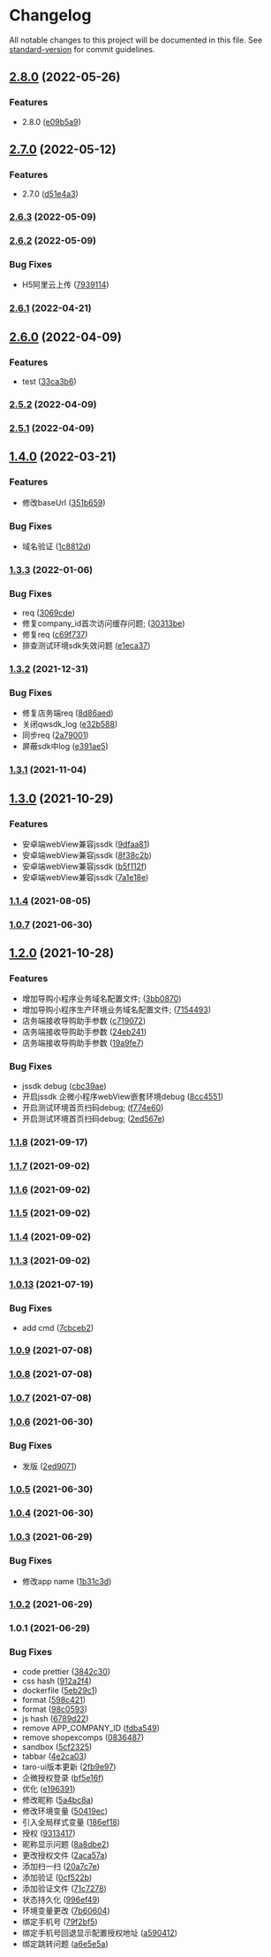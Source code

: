 # Changelog

All notable changes to this project will be documented in this file. See [standard-version](https://github.com/conventional-changelog/standard-version) for commit guidelines.

## [2.8.0](https://git.ishopex.cn/onex/ecshopx-dianwu/compare/v2.7.0...v2.8.0) (2022-05-26)


### Features

* 2.8.0 ([e09b5a9](https://git.ishopex.cn/onex/ecshopx-dianwu/commit/e09b5a9a5660b809351265e207469d5714cb225c))

## [2.7.0](https://git.ishopex.cn/onex/ecshopx-dianwu/compare/v2.6.3...v2.7.0) (2022-05-12)


### Features

* 2.7.0 ([d51e4a3](https://git.ishopex.cn/onex/ecshopx-dianwu/commit/d51e4a34319d6ce9677425cf5070b66463130a17))

### [2.6.3](https://git.ishopex.cn/onex/ecshopx-dianwu/compare/v2.6.2...v2.6.3) (2022-05-09)

### [2.6.2](https://git.ishopex.cn/onex/ecshopx-dianwu/compare/v2.6.1...v2.6.2) (2022-05-09)


### Bug Fixes

* H5阿里云上传 ([7939114](https://git.ishopex.cn/onex/ecshopx-dianwu/commit/79391144e2b7843f7865f23163ffb6843dcdbc67))

### [2.6.1](https://git.ishopex.cn/onex/ecshopx-dianwu/compare/v2.6.0...v2.6.1) (2022-04-21)

## [2.6.0](https://git.ishopex.cn/onex/ecshopx-dianwu/compare/v2.5.2...v2.6.0) (2022-04-09)


### Features

* test ([33ca3b6](https://git.ishopex.cn/onex/ecshopx-dianwu/commit/33ca3b6e43d88732c11f7c8e8e5ca0284acc50ef))

### [2.5.2](https://git.ishopex.cn/onex/ecshopx-dianwu/compare/v1.4.0...v2.5.2) (2022-04-09)

### [2.5.1](https://git.ishopex.cn/onex/ecshopx-dianwu/compare/v1.4.0...v2.5.1) (2022-04-09)

## [1.4.0](https://git.ishopex.cn/onex/ecshopx-dianwu/compare/v1.3.3...v1.4.0) (2022-03-21)


### Features

* 修改baseUrl ([351b659](https://git.ishopex.cn/onex/ecshopx-dianwu/commit/351b65990988b9ccf66031587179bda8f5c9c5d7))


### Bug Fixes

* 域名验证 ([1c8812d](https://git.ishopex.cn/onex/ecshopx-dianwu/commit/1c8812d75b91deae1a447eebf90b3111cd24ab72))

### [1.3.3](https://git.ishopex.cn/onex/ecshopx-dianwu/compare/v1.3.2...v1.3.3) (2022-01-06)


### Bug Fixes

* req ([3069cde](https://git.ishopex.cn/onex/ecshopx-dianwu/commit/3069cde4cab417a7f9905b6728107d8412aa4b14))
* 修复company_id首次访问缓存问题; ([30313be](https://git.ishopex.cn/onex/ecshopx-dianwu/commit/30313be96ac80ecae8812ef8f0c323e7e8d5afc8))
* 修复req ([c69f737](https://git.ishopex.cn/onex/ecshopx-dianwu/commit/c69f7377e1ceaa49172d27be5a2eb0857df1c3c8))
* 排查测试环境sdk失效问题 ([e1eca37](https://git.ishopex.cn/onex/ecshopx-dianwu/commit/e1eca372aa9be56ab390936e8c7b3bf92c56c099))

### [1.3.2](https://git.ishopex.cn/onex/ecshopx-dianwu/compare/v1.3.1...v1.3.2) (2021-12-31)


### Bug Fixes

* 修复店务端req ([8d86aed](https://git.ishopex.cn/onex/ecshopx-dianwu/commit/8d86aedcb73e4aa825827ace28e0de9f2591d964))
* 关闭qwsdk_log ([e32b588](https://git.ishopex.cn/onex/ecshopx-dianwu/commit/e32b588005e9c34aaf296b6352a7f9eae6c2f6e4))
* 同步req ([2a79001](https://git.ishopex.cn/onex/ecshopx-dianwu/commit/2a790012056215b82ede8b36704dcf2fa035143f))
* 屏蔽sdk中log ([e391ae5](https://git.ishopex.cn/onex/ecshopx-dianwu/commit/e391ae5ea6a0eaaf54800dd2bf9579e5517350ed))

### [1.3.1](https://git.ishopex.cn/onex/ecshopx-dianwu/compare/v1.3.0...v1.3.1) (2021-11-04)

## [1.3.0](https://git.ishopex.cn/onex/ecshopx-dianwu/compare/v1.2.0...v1.3.0) (2021-10-29)


### Features

* 安卓端webView兼容jssdk ([9dfaa81](https://git.ishopex.cn/onex/ecshopx-dianwu/commit/9dfaa818b81c5eccb8bf72df4a71c78ffcecebaf))
* 安卓端webView兼容jssdk ([8f38c2b](https://git.ishopex.cn/onex/ecshopx-dianwu/commit/8f38c2b8668d4c1ee8e9b53a5f663a6b1e12623b))
* 安卓端webView兼容jssdk ([b5f112f](https://git.ishopex.cn/onex/ecshopx-dianwu/commit/b5f112f4328a6cac3044579fd17a4a1134067ce5))
* 安卓端webView兼容jssdk ([7a1e18e](https://git.ishopex.cn/onex/ecshopx-dianwu/commit/7a1e18e0982b78bbb75a0970890952d869d674d2))

### [1.1.4](https://git.ishopex.cn/onex/ecshopx-dianwu/compare/v1.0.13...v1.1.4) (2021-08-05)

### [1.0.7](https://git.ishopex.cn/onex/ecshopx-dianwu/compare/v1.0.6...v1.0.7) (2021-06-30)

## [1.2.0](https://git.ishopex.cn/onex/ecshopx-dianwu/compare/v1.1.8...v1.2.0) (2021-10-28)


### Features

* 增加导购小程序业务域名配置文件; ([3bb0870](https://git.ishopex.cn/onex/ecshopx-dianwu/commit/3bb0870f0d5da856512d7f3a123f4a6e92f31f2b))
* 增加导购小程序生产环境业务域名配置文件; ([7154493](https://git.ishopex.cn/onex/ecshopx-dianwu/commit/7154493ad439c23306f320fb0b3c08a767a720c3))
* 店务端接收导购助手参数 ([c719072](https://git.ishopex.cn/onex/ecshopx-dianwu/commit/c71907292cc7cafcf4c5fc47ee54eb5ef11145ef))
* 店务端接收导购助手参数 ([24eb241](https://git.ishopex.cn/onex/ecshopx-dianwu/commit/24eb241129a619a947b92f591e1e365b189f9891))
* 店务端接收导购助手参数 ([19a9fe7](https://git.ishopex.cn/onex/ecshopx-dianwu/commit/19a9fe7856c74d7e91ff9fffc2e57111ee6b638c))


### Bug Fixes

* jssdk debug ([cbc39ae](https://git.ishopex.cn/onex/ecshopx-dianwu/commit/cbc39ae620f26af8967441d73f2096a6334a48be))
* 开启jssdk 企微小程序webView嵌套环境debug ([8cc4551](https://git.ishopex.cn/onex/ecshopx-dianwu/commit/8cc45518d367e1f0ef8aeb41e1a280fafe6deeef))
* 开启测试环境首页扫码debug; ([f774e60](https://git.ishopex.cn/onex/ecshopx-dianwu/commit/f774e60491050dd8930003dfeb5b1149e9048f94))
* 开启测试环境首页扫码debug; ([2ed567e](https://git.ishopex.cn/onex/ecshopx-dianwu/commit/2ed567eb0f74b71cfdf37c8660cf788d11ca98d6))

### [1.1.8](https://git.ishopex.cn/onex/ecshopx-dianwu/compare/v1.1.7...v1.1.8) (2021-09-17)

### [1.1.7](https://git.ishopex.cn/onex/ecshopx-dianwu/compare/v1.1.6...v1.1.7) (2021-09-02)

### [1.1.6](https://git.ishopex.cn/onex/ecshopx-dianwu/compare/v1.1.5...v1.1.6) (2021-09-02)

### [1.1.5](https://git.ishopex.cn/onex/ecshopx-dianwu/compare/v1.1.3...v1.1.5) (2021-09-02)

### [1.1.4](https://git.ishopex.cn/onex/ecshopx-dianwu/compare/v1.1.3...v1.1.4) (2021-09-02)

### [1.1.3](https://git.ishopex.cn/onex/ecshopx-dianwu/compare/v1.0.13...v1.1.3) (2021-09-02)

### [1.0.13](https://git.ishopex.cn/onex/ecshopx-dianwu/compare/v1.0.9...v1.0.13) (2021-07-19)


### Bug Fixes

* add cmd ([7cbceb2](https://git.ishopex.cn/onex/ecshopx-dianwu/commit/7cbceb2264864be8f92e3cd6db0be475dd19853c))

### [1.0.9](https://git.ishopex.cn/onex/ecshopx-dianwu/compare/v1.0.8...v1.0.9) (2021-07-08)

### [1.0.8](https://git.ishopex.cn/onex/ecshopx-dianwu/compare/v1.0.6...v1.0.8) (2021-07-08)

### [1.0.7](https://git.ishopex.cn/onex/ecshopx-dianwu/compare/v1.0.6...v1.0.7) (2021-07-08)

### [1.0.6](https://git.ishopex.cn/onex/ecshopx-dianwu/compare/v1.0.5...v1.0.6) (2021-06-30)


### Bug Fixes

* 发版 ([2ed9071](https://git.ishopex.cn/onex/ecshopx-dianwu/commit/2ed90711e048312caab27431b92bf216c4c22ac3))

### [1.0.5](https://git.ishopex.cn/onex/ecshopx-dianwu/compare/v1.0.4...v1.0.5) (2021-06-30)

### [1.0.4](https://git.ishopex.cn/onex/ecshopx-dianwu/compare/v1.0.3...v1.0.4) (2021-06-30)

### [1.0.3](https://git.ishopex.cn/onex/ecshopx-dianwu/compare/v1.0.2...v1.0.3) (2021-06-29)


### Bug Fixes

* 修改app name ([1b31c3d](https://git.ishopex.cn/onex/ecshopx-dianwu/commit/1b31c3d07a0810e9733982170c9b62190dd55040))

### [1.0.2](https://git.ishopex.cn/onex/ecshopx-dianwu/compare/v1.0.1...v1.0.2) (2021-06-29)

### 1.0.1 (2021-06-29)


### Bug Fixes

* code prettier ([3842c30](https://git.ishopex.cn/onex/ecshopx-dianwu/commit/3842c3001bd7d84a0c44685d81d1a5a136ba1d6e))
* css hash ([912a2f4](https://git.ishopex.cn/onex/ecshopx-dianwu/commit/912a2f4f21735c82945a9847645387ca8fb51f88))
* dockerfile ([5eb29c1](https://git.ishopex.cn/onex/ecshopx-dianwu/commit/5eb29c142bb6e38fb7acefb026e03f11f15ddc24))
* format ([598c421](https://git.ishopex.cn/onex/ecshopx-dianwu/commit/598c421a3a9ef14dd00ef01c2d6319d0df9e49a1))
* format ([98c0593](https://git.ishopex.cn/onex/ecshopx-dianwu/commit/98c0593cdedbaeb117db59da5c379ee4b25b3199))
* js hash ([6789d22](https://git.ishopex.cn/onex/ecshopx-dianwu/commit/6789d22e3918d9f5991a2a8d3f197c0a61d3991e))
* remove APP_COMPANY_ID ([fdba549](https://git.ishopex.cn/onex/ecshopx-dianwu/commit/fdba549392f594fb85154eebf36e6b31f2fa3c91))
* remove shopexcomps ([0836487](https://git.ishopex.cn/onex/ecshopx-dianwu/commit/0836487bd10c81af0c2a4410116abb30aec57df1))
* sandbox ([5cf2325](https://git.ishopex.cn/onex/ecshopx-dianwu/commit/5cf2325f83b5c8a15cae6864bb999ad8315fe5fe))
* tabbar ([4e2ca03](https://git.ishopex.cn/onex/ecshopx-dianwu/commit/4e2ca0396077d49ab7d2a5ca3ada1a5d7463995e))
* taro-ui版本更新 ([2fb9e97](https://git.ishopex.cn/onex/ecshopx-dianwu/commit/2fb9e974c242bf39382f91d1029946877dfdf30d))
* 企微授权登录 ([bf5e16f](https://git.ishopex.cn/onex/ecshopx-dianwu/commit/bf5e16f02219f404f7d5041cbdf3b8e2b2e80c9a))
* 优化 ([e196391](https://git.ishopex.cn/onex/ecshopx-dianwu/commit/e1963913697b437dfb2d3b6eff06f077c74aabbe))
* 修改昵称 ([5a4bc8a](https://git.ishopex.cn/onex/ecshopx-dianwu/commit/5a4bc8af3c1f32bafb5977a0b38afec3301abf2d))
* 修改环境变量 ([50419ec](https://git.ishopex.cn/onex/ecshopx-dianwu/commit/50419ec847caf52fb89e96d60ae01a58e2e23302))
* 引入全局样式变量 ([186ef18](https://git.ishopex.cn/onex/ecshopx-dianwu/commit/186ef18c641c3779a2cf9b0134805d201125e8b5))
* 授权 ([9313417](https://git.ishopex.cn/onex/ecshopx-dianwu/commit/93134170463bc4266c7c2791f74e2f69c0f1d4f4))
* 昵称显示问题 ([8a8dbe2](https://git.ishopex.cn/onex/ecshopx-dianwu/commit/8a8dbe2fa266954e9ca4c3bbb0fd48d726b063da))
* 更改授权文件 ([2aca57a](https://git.ishopex.cn/onex/ecshopx-dianwu/commit/2aca57a37b04be97a88917759cd438c97db43e34))
* 添加扫一扫 ([20a7c7e](https://git.ishopex.cn/onex/ecshopx-dianwu/commit/20a7c7eb7a615149e983e640f41c65b44447b415))
* 添加验证 ([0cf522b](https://git.ishopex.cn/onex/ecshopx-dianwu/commit/0cf522b34dbcf514d54f8b3c7eab4cbdf0969060))
* 添加验证文件 ([71c7278](https://git.ishopex.cn/onex/ecshopx-dianwu/commit/71c72784fcbc52c815f79fc57fbf463aa21a6747))
* 状态持久化 ([996ef49](https://git.ishopex.cn/onex/ecshopx-dianwu/commit/996ef49bbe07bb320b5fda379b780be44ea11f9f))
* 环境变量更改 ([7b60604](https://git.ishopex.cn/onex/ecshopx-dianwu/commit/7b6060417be2f65c58c0656caa002a0393f3a846))
* 绑定手机号 ([79f2bf5](https://git.ishopex.cn/onex/ecshopx-dianwu/commit/79f2bf56417d51b828d85672f9e0036f1dfdaac1))
* 绑定手机号回退显示配置授权地址 ([a590412](https://git.ishopex.cn/onex/ecshopx-dianwu/commit/a5904126a6a50628c35f878f205e05cf10e546d7))
* 绑定跳转问题 ([a6e5e5a](https://git.ishopex.cn/onex/ecshopx-dianwu/commit/a6e5e5a753565be7408e9d9e3ca785cad88f22e6))

